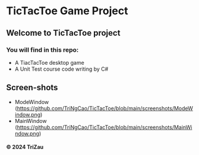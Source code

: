 # TicTacToe Game Project

## Welcome to TicTacToe project
### You will find in this repo:
* A TiacTacToe desktop game 
* A Unit Test course code writing by C#

## Screen-shots
* ModeWindow
(https://github.com/TriNgCao/TicTacToe/blob/main/screenshots/ModeWindow.png)
* MainWindow
(https://github.com/TriNgCao/TicTacToe/blob/main/screenshots/MainWindow.png)

#### &#169; 2024 TriZau
